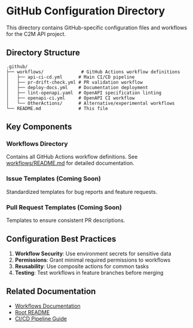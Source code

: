 # GitHub Configuration Directory

This directory contains GitHub-specific configuration files and workflows for the C2M API project.

## Directory Structure

```
.github/
├── workflows/              # GitHub Actions workflow definitions
│   ├── api-ci-cd.yml      # Main CI/CD pipeline
│   ├── pr-drift-check.yml # PR validation workflow
│   ├── deploy-docs.yml    # Documentation deployment
│   ├── lint-openapi.yaml  # OpenAPI specification linting
│   ├── openapi-ci.yml     # OpenAPI CI workflow
│   └── OtherActions/      # Alternative/experimental workflows
└── README.md              # This file
```

## Key Components

### Workflows Directory
Contains all GitHub Actions workflow definitions. See [workflows/README.md](workflows/README.md) for detailed documentation.

### Issue Templates (Coming Soon)
Standardized templates for bug reports and feature requests.

### Pull Request Templates (Coming Soon)
Templates to ensure consistent PR descriptions.

## Configuration Best Practices

1. **Workflow Security**: Use environment secrets for sensitive data
2. **Permissions**: Grant minimal required permissions to workflows
3. **Reusability**: Use composite actions for common tasks
4. **Testing**: Test workflows in feature branches before merging

## Related Documentation

- [Workflows Documentation](workflows/README.md)
- [Root README](../README.md)
- [CI/CD Pipeline Guide](../README.md#cicd-pipeline-github-actions)
